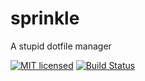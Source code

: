 <!--
SPDX-FileCopyrightText: © 2022 Jade Meskill

SPDX-License-Identifier: MIT
-->

# sprinkle
A stupid dotfile manager

[![MIT licensed][mit-badge]][mit-url]
[![Build Status][actions-badge]][actions-url]

[mit-badge]: https://img.shields.io/badge/license-MIT-blue.svg
[mit-url]: https://github.com/iamruinous/sprinkle/blob/master/LICENSE
[actions-badge]: https://github.com/iamruinous/sprinkle/actions/workflows/ci.yml/badge.svg
[actions-url]: https://github.com/iamruinous/sprinkle/actions?query=workflow%3Aci.yml+branch%3Amain
